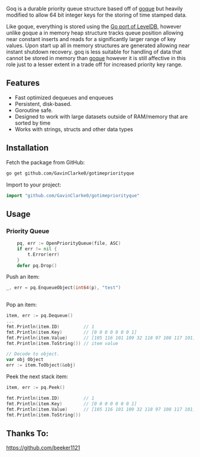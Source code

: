 Goq is a durable priority queue structure based off of [goque](https://github.com/beeker1121/goque) but heavily modified 
to allow 64 bit integer keys for the storing of time stamped data.

Like goque, everything is stored using the [Go port of LevelDB](https://github.com/syndtr/goleveldb), however unlike 
goque a in memory heap structure tracks queue position allowing near constant inserts and reads for a significantly larger 
range of key values. Upon start up all in memory structures are generated allowing near instant shutdown recovery. goq is 
less suitable for handling of data that cannot be stored in memory than [goque](https://github.com/beeker1121/goque) 
however it is still affective in this role just to a lesser extent in a trade off for increased priority key range. 


## Features
- Fast optimized dequeues and enqueues 
- Persistent, disk-based.
- Goroutine safe.
- Designed to work with large datasets outside of RAM/memory that are sorted by time
- Works with strings, structs and other data types

## Installation

Fetch the package from GitHub:

```sh
go get github.com/GavinClarke0/gotimepriorityque
```

Import to your project:

```go
import "github.com/GavinClarke0/gotimepriorityque"
```

## Usage

### Priority Queue

```go
	pq, err := OpenPriorityQueue(file, ASC)
	if err != nil {
		t.Error(err)
	}
	defer pq.Drop()
```

Push an item:

```go
_, err = pq.EnqueueObject(int64(p), "test")
	
```

Pop an item:

```go
item, err := pq.Dequeue()
...
fmt.Println(item.ID)         // 1
fmt.Println(item.Key)        // [0 0 0 0 0 0 0 1]
fmt.Println(item.Value)      // [105 116 101 109 32 118 97 108 117 101]
fmt.Println(item.ToString()) // item value

// Decode to object.
var obj Object
err := item.ToObject(&obj)

```

Peek the next stack item:

```go
item, err := pq.Peek()

fmt.Println(item.ID)         // 1
fmt.Println(item.Key)        // [0 0 0 0 0 0 0 1]
fmt.Println(item.Value)      // [105 116 101 109 32 118 97 108 117 101]
fmt.Println(item.ToString())
```

## Thanks To:
https://github.com/beeker1121 